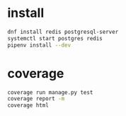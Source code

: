 # install

```bash
dnf install redis postgresql-server
systemctl start postgres redis
pipenv install --dev
```


# coverage
```bash
coverage run manage.py test
coverage report -m
coverage html

```

